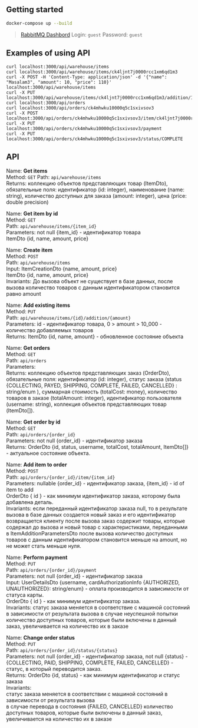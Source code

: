## Getting started

```bash
docker-compose up --build
```

> [RabbitMQ Dashbord](http://localhost:15672/#/queues)
  Login: `guest`
  Password: `guest`


## Examples of using API

```
curl localhost:3000/api/warehouse/items
curl localhost:3000/api/warehouse/items/ck4ljnt7j0000rcc1xm6qd1m3
curl -X POST -H 'Content-Type: application/json' -d '{"name": "Masalam3", "amount": 10, "price": 110}' localhost:3000/api/warehouse/items
curl -X PUT localhost:3000/api/warehouse/items/ck4ljnt7j0000rcc1xm6qd1m3/addition/100
curl localhost:3000/api/orders
curl localhost:3000/api/orders/ck4mhwku10000q5c1sxivsov3
curl -X POST localhost:3000/api/orders/ck4mhwku10000q5c1sxivsov3/item/ck4ljnt7j0000rcc1xm6qd1m3
curl -X PUT localhost:3000/api/orders/ck4mhwku10000q5c1sxivsov3/payment
curl -X PUT localhost:3000/api/orders/ck4mhwku10000q5c1sxivsov3/status/COMPLETE
```


## API

Name: **Get items**  
Method: `GET`
Path: `api/warehouse/items`  
Returns: коллекцию объектов представляющих товар (ItemDto), обязательные поля: идентификатор (id: integer), наименование (name: string), количество доступных для заказа (amount: integer), цена (price: double precision)  

Name: **Get item by id**  
Method: `GET`  
Path: `api/warehouse/items/{item_id}`  
Parameters: not null {item_id} - идентификатор товара  
ItemDto {id, name, amount, price}  
  
Name: **Create item**  
Method: `POST`  
Path: `api/warehouse/items`  
Input: ItemCreationDto {name, amount, price}  
ItemDto {id, name, amount, price}  
Invariants: До вызова объект не существует в базе данных, после вызова количество товаров с данным идентификатором становится равно amount  
  
Name: **Add existing items**  
Method: `PUT`  
Path: `api/warehouse/items/{id}/addition/{amount}`  
Parameters: id - идентификатор товара, 0 > amount > 10_000 - количество добавляемых товаров  
Returns: ItemDto {id, name, amount} - обновленное состояние объекта  

Name: **Get orders**  
Method: `GET`  
Path: `api/orders`  
Parameters:  
Returns: коллекцию объектов представляющих заказ (OrderDto), обязательные поля: идентификатор (id: integer), статус заказа (status {COLLECTING, PAYED, SHIPPING, COMPLETE, FAILED, CANCELLED} : string/enum ), суммарная стоимость (totalCost: money), количество товаров в заказе (totalAmount: integer), идентификатор пользователя (username: string), коллекция объектов представляющих товар (ItemDto[]).  

Name: **Get order by id**  
Method: `GET`  
Path: `api/orders/{order_id}`  
Parameters: not null {order_id} - идентификатор заказа  
Returns:  OrderDto {id, status, username, totalCost, totalAmount, ItemDto[]} - актуальное состояние объекта.  

Name: **Add item to order**  
Method: `POST`  
Path: `api/orders/{order_id}/item/{item_id}`  
Parameters: nullable {order_id} - идентификатор заказа, {item_id} - id of item to add  
OrderDto { id } - как минимум идентификатор заказа, которому была добавлена деталь.  
Invariants: если переданный идентификатор заказа null, то в результате вызова в базе данных создается новый заказ и его идентификатор возвращается клиенту после вызова заказ содержит товары, которые содержал до вызова и новый товар с характеристиками, переданными в ItemAdditionParametersDto после вызова количество доступных товаров с данным идентификатором становится меньше на amount, но не может стать меньше нуля.  
  
Name:  **Perform payment**  
Method: `PUT`  
Path: `api/orders/{order_id}/payment`  
Parameters: not null {order_id} - идентификатор заказа  
Input: UserDetailsDto {username, cardAuthorizationInfo {AUTHORIZED, UNAUTHORIZED}: string/enum} - оплата производится в зависимости от статуса карты.  
OrderDto { id } - как минимум идентификатор заказа.  
Invariants: статус заказа меняется в соответствие с машиной состояний в зависимости от результата вызова  в случае неуспешной попытки количество доступных товаров, которые были включены в данный заказ, увеличивается на количество их в заказе  
  
Name: **Change order status**  
Method: `PUT`  
Path: `api/orders/{order_id}/status/{status}`  
Parameters: not null {order_id} - идентификатор заказа, not null {status} - {COLLECTING, PAID, SHIPPING, COMPLETE, FAILED, CANCELLED} - статус, в который переводится заказ.  
Returns: OrderDto {id, status} - как минимум идентификатор и статус заказа  
Invariants:  
статус заказа меняется в соответствии с машиной состояний в зависимости от результата вызова  
в случае перевода в состояния {FAILED, CANCELLED} количество доступных товаров, которые были включены в данный заказ, увеличивается на количество их в заказе  

